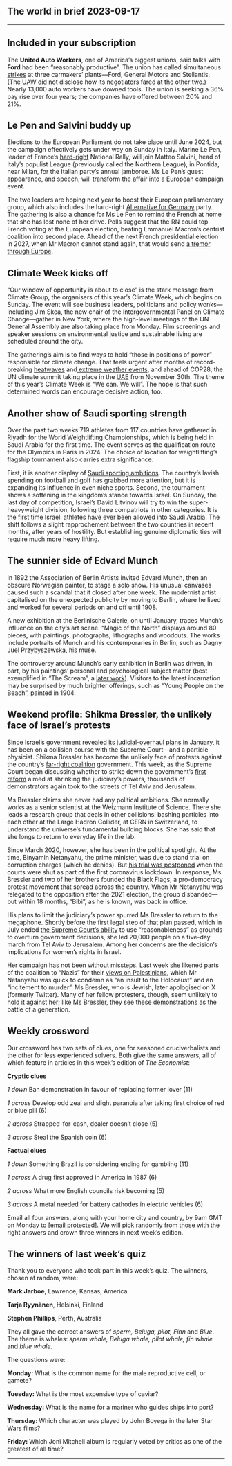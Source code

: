 ## The world in brief 2023-09-17

----------

## Included in your subscription



The <strong>United Auto Workers</strong>, one of America’s biggest unions, said talks with <strong>Ford</strong> had been “reasonably productive”. The union has called simultaneous [strikes](https://www.economist.com/united-states/2023/09/13/joe-bidens-love-of-unions-runs-into-a-giant-strike) at three carmakers’ plants—Ford, General Motors and Stellantis. (The UAW did not disclose how its negotiators fared at the other two.) Nearly 13,000 auto workers have downed tools. The union is seeking a 36% pay rise over four years; the companies have offered between 20% and 21%. 

## Le Pen and Salvini buddy up

Elections to the European Parliament do not take place until June 2024, but the campaign effectively gets under way on Sunday in Italy. Marine Le Pen, leader of France’s [hard-right](https://www.economist.com/briefing/2023/09/14/the-hard-right-is-getting-closer-to-power-all-over-europe) National Rally, will join Matteo Salvini, head of Italy’s populist League (previously called the Northern League), in Pontida, near Milan, for the Italian party’s annual jamboree. Ms Le Pen’s guest appearance, and speech, will transform the affair into a European campaign event.

The two leaders are hoping next year to boost their European parliamentary group, which also includes the hard-right [Alternative for Germany](https://www.economist.com/europe/2023/09/14/germanys-rampant-hard-right-afd-puts-other-parties-in-a-fix) party. The gathering is also a chance for Ms Le Pen to remind the French at home that she has lost none of her drive. Polls suggest that the RN could top French voting at the European election, beating Emmanuel Macron’s centrist coalition into second place. Ahead of the next French presidential election in 2027, when Mr Macron cannot stand again, that would send [a tremor through Europe](https://www.economist.com/leaders/2023/09/14/a-fresh-wave-of-hard-right-populism-is-stalking-europe).

## Climate Week kicks off

“Our window of opportunity is about to close” is the stark message from Climate Group, the organisers of this year’s Climate Week, which begins on Sunday. The event will see business leaders, politicians and policy wonks—including Jim Skea, the new chair of the Intergovernmental Panel on Climate Change—gather in New York, where the high-level meetings of the UN General Assembly are also taking place from Monday. Film screenings and speaker sessions on environmental justice and sustainable living are scheduled around the city.

The gathering’s aim is to find ways to hold “those in positions of power” responsible for climate change. That feels urgent after months of record-breaking [heatwaves](https://www.economist.com/science-and-technology/2023/07/19/are-heatwaves-evidence-that-climate-change-is-speeding-up) and[ extreme weather events](https://www.economist.com/the-economist-explains/2023/07/19/what-happens-when-extreme-weather-hits-several-places-at-once), and ahead of COP28, the UN climate summit taking place in the [UAE](https://www.economist.com/briefing/2023/09/07/the-gulf-countries-want-to-reshape-the-middle-east-in-their-image) from November 30th. The theme of this year’s Climate Week is “We can. We will”. The hope is that such determined words can encourage decisive action, too.

## Another show of Saudi sporting strength

Over the past two weeks 719 athletes from 117 countries have gathered in Riyadh for the World Weightlifting Championships, which is being held in Saudi Arabia for the first time. The event serves as the qualification route for the Olympics in Paris in 2024. The choice of location for weightlifting’s flagship tournament also carries extra significance. 

First, it is another display of [Saudi sporting ambitions](https://www.economist.com/briefing/2023/08/10/saudi-arabia-is-spending-a-fortune-on-sport). The country’s lavish spending on football and golf has grabbed more attention, but it is expanding its influence in even niche sports. Second, the tournament shows a softening in the kingdom’s stance towards Israel. On Sunday, the last day of competition, Israel’s David Litvinov will try to win the super-heavyweight division, following three compatriots in other categories. It is the first time Israeli athletes have ever been allowed into Saudi Arabia. The shift follows a slight rapprochement between the two countries in recent months, after years of hostility. But establishing genuine diplomatic ties will require much more heavy lifting.

## The sunnier side of Edvard Munch

In 1892 the Association of Berlin Artists invited Edvard Munch, then an obscure Norwegian painter, to stage a solo show. His unusual canvases caused such a scandal that it closed after one week. The modernist artist capitalised on the unexpected publicity by moving to Berlin, where he lived and worked for several periods on and off until 1908.

A new exhibition at the Berlinische Galerie, on until January, traces Munch’s influence on the city’s art scene. “Magic of the North” displays around 80 pieces, with paintings, photographs, lithographs and woodcuts. The works include portraits of Munch and his contemporaries in Berlin, such as Dagny Juel Przybyszewska, his muse. 

The controversy around Munch’s early exhibition in Berlin was driven, in part, by his paintings’ personal and psychological subject matter (best exemplified in “The Scream”, a [later work](https://www.economist.com/1843/2019/04/24/the-personal-trauma-that-lies-behind-edvard-munchs-unnerving-art)). Visitors to the latest incarnation may be surprised by much brighter offerings, such as “Young People on the Beach”, painted in 1904.

## Weekend profile: Shikma Bressler, the unlikely face of Israel’s protests

Since Israel’s government revealed [its judicial-overhaul plans](https://www.economist.com/middle-east-and-africa/2023/01/16/binyamin-netanyahu-rushes-to-take-on-israels-supreme-court) in January, it has been on a collision course with the Supreme Court—and a particle physicist. Shikma Bressler has become the unlikely face of protests against the country’s [far-right coalition](https://www.economist.com/middle-east-and-africa/2022/12/29/israels-new-government-is-the-most-right-wing-ever) government. This week, as the Supreme Court began discussing whether to strike down the government’s [first reform](https://www.economist.com/middle-east-and-africa/2023/09/14/the-judge-and-the-attorney-general-fighting-for-israeli-democracy) aimed at shrinking the judiciary’s powers, thousands of demonstrators again took to the streets of Tel Aviv and Jerusalem.

Ms Bressler claims she never had any political ambitions. She normally works as a senior scientist at the Weizmann Institute of Science. There she leads a research group that deals in other collisions: bashing particles into each other at the Large Hadron Collider, at CERN in Switzerland, to understand the universe’s fundamental building blocks. She has said that she longs to return to everyday life in the lab. 

Since March 2020, however, she has been in the political spotlight. At the time, Binyamin Netanyahu, the prime minister, was due to stand trial on corruption charges (which he denies). But [his trial was postponed](https://www.economist.com/middle-east-and-africa/2020/07/23/binyamin-netanyahu-boasted-too-soon-of-defeating-the-coronavirus) when the courts were shut as part of the first coronavirus lockdown. In response, Ms Bressler and two of her brothers founded the Black Flags, a pro-democracy protest movement that spread across the country. When Mr Netanyahu was relegated to the opposition after the 2021 election, the group disbanded—but within 18 months, “Bibi”, as he is known, was back in office.

His plans to limit the judiciary’s power spurred Ms Bressler to return to the megaphone. Shortly before the first legal step of that plan passed, which in July ended [the Supreme Court’s ability](https://www.economist.com/middle-east-and-africa/2023/07/24/a-blow-against-israels-supreme-court-plunges-the-country-into-crisis) to use “reasonableness” as grounds to overturn government decisions, she led 20,000 people on a five-day march from Tel Aviv to Jerusalem. Among her concerns are the decision’s implications for women’s rights in Israel.

Her campaign has not been without missteps. Last week she likened parts of the coalition to “Nazis” for their [views on Palestinians](https://www.economist.com/1843/2023/05/26/meet-the-hype-man-for-binyamin-netanyahus-controversial-reforms), which Mr Netanyahu was quick to condemn as “an insult to the Holocaust” and an “incitement to murder”. Ms Bressler, who is Jewish, later apologised on X (formerly Twitter). Many of her fellow protesters, though, seem unlikely to hold it against her; like Ms Bressler, they see these demonstrations as the battle of a generation.

## Weekly crossword

Our crossword has two sets of clues, one for seasoned cruciverbalists and the other for less experienced solvers. Both give the same answers, all of which feature in articles in this week’s edition of <em>The Economist</em>:

<strong>Cryptic clues</strong>

<em>1 down </em>Ban demonstration in favour of replacing former lover (11)

<em>1 across </em>Develop odd zeal and slight paranoia after taking first choice of red or blue pill (6) 

<em>2 across</em> Strapped-for-cash, dealer doesn’t close (5) 

<em>3 across</em> Steal the Spanish coin (6) 

<strong>Factual clues</strong>

<em>1 down </em>Something Brazil is considering ending for gambling (11) 

<em>1 across </em>A drug first approved in America in 1987 (6) 

<em>2 across</em> What more English councils risk becoming (5) 

<em>3 across</em> A metal needed for battery cathodes in electric vehicles (6) 

Email all four answers, along with your home city and country, by 9am GMT on Monday to [[email&#160;protected]](https://www.economist.com/cdn-cgi/l/email-protection). We will pick randomly from those with the right answers and crown three winners in next week’s edition.

## The winners of last week’s quiz

Thank you to everyone who took part in this week’s quiz. The winners, chosen at random, were: 

<strong>Mark Jarboe</strong>, Lawrence, Kansas, America

<strong>Tarja Ryynänen</strong>, Helsinki, Finland

<strong>Stephen Phillips</strong>, Perth, Australia

They all gave the correct answers of <em>sperm, Beluga, pilot, Finn </em>and <em>Blue</em>. The theme is whales: <em>sperm whale, Beluga whale, pilot whale, fin whale</em> and <em>blue whale.</em>

The questions were:

<strong>Monday:</strong> What is the common name for the male reproductive cell, or gamete?

<strong>Tuesday: </strong>What is the most expensive type of caviar?

<strong>Wednesday: </strong>What is the name for a mariner who guides ships into port?

<strong>Thursday: </strong>Which character was played by John Boyega in the later Star Wars films?

<strong>Friday: </strong>Which Joni Mitchell album is regularly voted by critics as one of the greatest of all time?

----------
